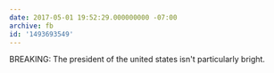 ```yaml
---
date: 2017-05-01 19:52:29.000000000 -07:00
archive: fb
id: '1493693549'
---
```


BREAKING: The president of the united states isn't particularly bright.

